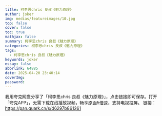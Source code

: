 ```yaml
---
title: 柯李思chris 良叔《魅力原理》
author: joker
img: medias/featureimages/10.jpg
top: false
cover: false
toc: true
mathjax: false
summary: 柯李思chris 良叔《魅力原理》
categories: 柯李思chris 良叔《魅力原理》
tags:
  - 柯李思chris 良叔《魅力原理》
keywords: joker
essay: false
abbrlink: 64885
date: 2025-04-20 23:40:14
coverImg:
password:
---
```


我用夸克网盘分享了「柯李思chris 良叔《魅力原理》」，点击链接即可保存。打开「夸克APP」，无需下载在线播放视频，畅享原画5倍速，支持电视投屏。
链接：https://pan.quark.cn/s/d6297b861261
